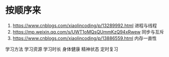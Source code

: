 # 按顺序来
1. https://www.cnblogs.com/xiaolincoding/p/13289992.html 进程与线程
2. https://mp.weixin.qq.com/s/UWT1oMQsQUmmKzQ94xRwew     同步与互斥
3. https://www.cnblogs.com/xiaolincoding/p/13886559.html 内存一直性


学习方法
学习资源
学习时长
身体健康
精神状态
定时复习